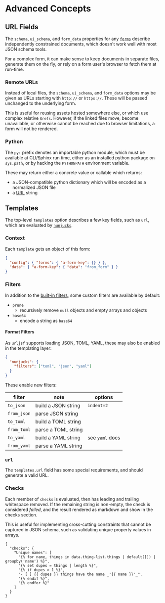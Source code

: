 # Advanced Concepts

## URL Fields

The `schema`, `ui_schema`, and `form_data` properties for any
[`forms`](./schema.rst#any-form) describe independently constrained documents, which
doesn't work well with most JSON schema tools.

For a complex form, it can make sense to keep documents in separate files, generate them
on the fly, or rely on a form user's browser to fetch them at run-time.

### Remote URLs

Instead of local files, the `schema`, `ui_schema`, and `form_data` options may be given
as URLs starting with `http://` or `https://`. These will be passed unchanged to the
underlying form.

This is useful for reusing assets hosted somewhere else, or which use complex relative
`$refs`. However, if the linked files move, become unavailable, or otherwise cannot be
reached due to browser limitations, a form will not be rendered.

### Python

The `py:` prefix denotes an importable python module, which must be available at
CLI/Sphinx run time, either as an installed python package on `sys.path`, or by hacking
the `PYTHONPATH` environment variable.

These may return either a concrete value or callable which returns:

- a JSON-compatible python dictionary which will be encoded as a normalized JSON file
- a [URL](#remote-urls) string

## Templates

The top-level `templates` option describes a few key fields, such as `url`, which are
evaluated by [`nunjucks`][nunjucks].

[nunjucks]: https://mozilla.github.io/nunjucks/templating.html

### Context

Each `template` gets an object of this form:

```json
{
  "config": { "forms": { "a-form-key": {} } },
  "data": { "a-form-key": { "data": "from_form" } }
}
```

### Filters

In addition to the [built-in filters][nunjucks-builtins], some custom filters are
available by default:

- `prune`
  - recursively remove `null` objects and empty arrays and objects
- `base64`
  - encode a string as `base64`

[nunjucks-builtins]: https://mozilla.github.io/nunjucks/templating.html#builtin-filters

#### Format Filters

As `urljsf` supports loading JSON, TOML, YAML, these may also be enabled in the
templating layer:

```json
{
  "nunjucks": {
    "filters": ["toml", "json", "yaml"]
  }
}
```

These enable new filters:

| filter      | note                | options                      |
| ----------- | ------------------- | ---------------------------- |
| `to_json`   | build a JSON string | `indent=2`                   |
| `from_json` | parse JSON string   |                              |
| `to_toml`   | build a TOML string |                              |
| `from_toml` | parse a TOML string |                              |
| `to_yaml`   | build a YAML string | [see `yaml` docs][yaml-docs] |
| `from_yaml` | parse a YAML string |                              |

[yaml-docs]: https://eemeli.org/yaml/v1/#options

### `url`

The `templates.url` field has some special requirements, and should generate a valid
URL.

### Checks

Each member of `checks` is evaluated, then has leading and trailing whitespace removed.
If the remaining string is non-empty, the check is considered _failed_, and the result
rendered as markdown and show in the checks section.

This is useful for implementing cross-cutting constraints that cannot be captured in
JSON schema, such as validating unique property values in arrays.

```yaml+jinja
{
  "checks": {
    "Unique names": [
      "{% for name, things in data.thing-list.things | default([]) | groupby('name') %}",
      "{% set dupes = things | length %}",
      "{% if dupes > 1 %}",
      "- [ ] {{ dupes }} things have the name _'{{ name }}'_",
      "{% endif %}",
      "{% endfor %}"
    ]
  }
}
```
